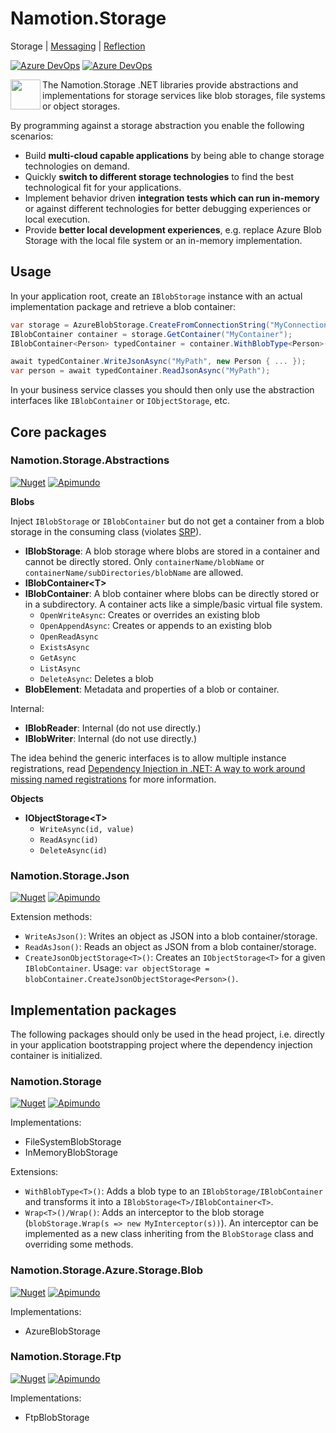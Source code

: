 # Namotion.Storage

Storage | [Messaging](https://github.com/RicoSuter/Namotion.Messaging) | [Reflection](https://github.com/RicoSuter/Namotion.Reflection)

[![Azure DevOps](https://img.shields.io/azure-devops/build/rsuter/9023bd0a-b641-4e30-9c0f-a7c15e1e080e/20/master.svg)](https://dev.azure.com/rsuter/Namotion/_build?definitionId=20)
[![Azure DevOps](https://img.shields.io/azure-devops/coverage/rsuter/9023bd0a-b641-4e30-9c0f-a7c15e1e080e/20/master.svg)](https://dev.azure.com/rsuter/Namotion/_build?definitionId=20)

<img align="left" src="https://raw.githubusercontent.com/RicoSuter/Namotion.Reflection/master/assets/Icon.png" width="48px" height="48px">

The Namotion.Storage .NET libraries provide abstractions and implementations for storage services like blob storages, file systems or object storages.
 
By programming against a storage abstraction you enable the following scenarios: 

- Build **multi-cloud capable applications** by being able to change storage technologies on demand. 
- Quickly **switch to different storage technologies** to find the best technological fit for your applications. 
- Implement behavior driven **integration tests which can run in-memory** or against different technologies for better debugging experiences or local execution. 
- Provide **better local development experiences**, e.g. replace Azure Blob Storage with the local file system or an in-memory implementation. 

## Usage

In your application root, create an `IBlobStorage` instance with an actual implementation package and retrieve a blob container: 

```csharp
var storage = AzureBlobStorage.CreateFromConnectionString("MyConnectionString");
IBlobContainer container = storage.GetContainer("MyContainer");
IBlobContainer<Person> typedContainer = container.WithBlobType<Person>();

await typedContainer.WriteJsonAsync("MyPath", new Person { ... });
var person = await typedContainer.ReadJsonAsync("MyPath");
```

In your business service classes you should then only use the abstraction interfaces like `IBlobContainer` or `IObjectStorage`, etc.

## Core packages

### Namotion.Storage.Abstractions

[![Nuget](https://img.shields.io/nuget/v/Namotion.Storage.Abstractions.svg)](https://www.nuget.org/packages/Namotion.Storage.Abstractions/)
[![Apimundo](https://img.shields.io/badge/Namotion.Storage.Abstractions%20API-Apimundo-728199.svg)](https://apimundo.com/organizations/nuget-org/nuget-feeds/public/packages/Namotion.Storage.Abstractions/versions/latest?tab=types)

**Blobs**

Inject `IBlobStorage` or `IBlobContainer` but do not get a container from a blob storage in the consuming class (violates [SRP](http://software-pattern.org/single-responsibility-principle)).

- **IBlobStorage**: A blob storage where blobs are stored in a container and cannot be directly stored. Only `containerName/blobName` or `containerName/subDirectories/blobName` are allowed.
- **IBlobContainer\<T>**
- **IBlobContainer**: A blob container where blobs can be directly stored or in a subdirectory. A container acts like a simple/basic virtual file system.
    - `OpenWriteAsync`: Creates or overrides an existing blob
    - `OpenAppendAsync`: Creates or appends to an existing blob
    - `OpenReadAsync`
    - `ExistsAsync`
    - `GetAsync`
    - `ListAsync`
    - `DeleteAsync`: Deletes a blob
- **BlobElement**: Metadata and properties of a blob or container.

Internal: 

- **IBlobReader**: Internal (do not use directly.)
- **IBlobWriter**: Internal (do not use directly.)

The idea behind the generic interfaces is to allow multiple instance registrations, read [Dependency Injection in .NET: A way to work around missing named registrations](https://blog.rsuter.com/dotnet-dependency-injection-way-to-work-around-missing-named-registrations/) for more information.

**Objects**

- **IObjectStorage\<T>**
    - `WriteAsync(id, value)`
    - `ReadAsync(id)`
    - `DeleteAsync(id)`

### Namotion.Storage.Json

[![Nuget](https://img.shields.io/nuget/v/Namotion.Storage.Json.svg)](https://www.nuget.org/packages/Namotion.Storage.Json/)
[![Apimundo](https://img.shields.io/badge/Namotion.Storage.Json%20API-Apimundo-728199.svg)](https://apimundo.com/organizations/nuget-org/nuget-feeds/public/packages/Namotion.Storage.Json/versions/latest?tab=types)

Extension methods:

- `WriteAsJson()`: Writes an object as JSON into a blob container/storage.
- `ReadAsJson()`: Reads an object as JSON from a blob container/storage.
- `CreateJsonObjectStorage<T>()`: Creates an `IObjectStorage<T>` for a given `IBlobContainer`. Usage: `var objectStorage = blobContainer.CreateJsonObjectStorage<Person>()`.

## Implementation packages

The following packages should only be used in the head project, i.e. directly in your application bootstrapping project where the dependency injection container is initialized.

### Namotion.Storage

[![Nuget](https://img.shields.io/nuget/v/Namotion.Storage.svg)](https://www.nuget.org/packages/Namotion.Storage/)
[![Apimundo](https://img.shields.io/badge/Namotion.Storage%20API-Apimundo-728199.svg)](https://apimundo.com/organizations/nuget-org/nuget-feeds/public/packages/Namotion.Storage/versions/latest?tab=types)

Implementations:

- FileSystemBlobStorage
- InMemoryBlobStorage

Extensions:

- `WithBlobType<T>()`: Adds a blob type to an `IBlobStorage/IBlobContainer` and transforms it into a `IBlobStorage<T>/IBlobContainer<T>`.
- `Wrap<T>()/Wrap()`: Adds an interceptor to the blob storage (`blobStorage.Wrap(s => new MyInterceptor(s))`). An interceptor can be implemented as a new class inheriting from the `BlobStorage` class and overriding some methods.

### Namotion.Storage.Azure.Storage.Blob

[![Nuget](https://img.shields.io/nuget/v/Namotion.Storage.Azure.Storage.Blob.svg)](https://www.nuget.org/packages/Namotion.Storage.Azure.Storage.Blob/)
[![Apimundo](https://img.shields.io/badge/Namotion.Storage.Azure.Storage.Blob%20API-Apimundo-728199.svg)](https://apimundo.com/organizations/nuget-org/nuget-feeds/public/packages/Namotion.Storage.Azure.Storage.Blob/versions/latest?tab=types)

Implementations:

- AzureBlobStorage

### Namotion.Storage.Ftp

[![Nuget](https://img.shields.io/nuget/v/Namotion.Storage.Ftp.svg)](https://www.nuget.org/packages/Namotion.Storage.Ftp.Blob/)
[![Apimundo](https://img.shields.io/badge/Namotion.Storage.Ftp%20API-Apimundo-728199.svg)](https://apimundo.com/organizations/nuget-org/nuget-feeds/public/packages/Namotion.Storage.Ftp/versions/latest?tab=types)

Implementations:

- FtpBlobStorage
